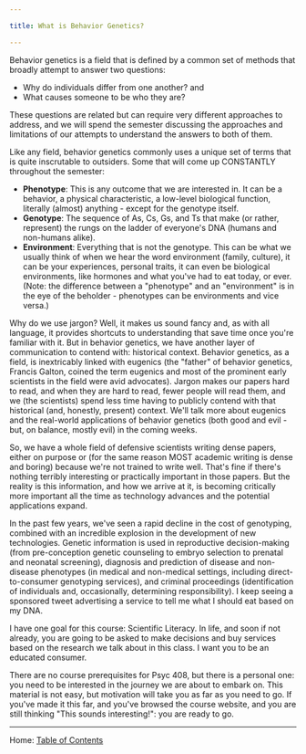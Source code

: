 ```yaml
---

title: What is Behavior Genetics?

---
```


Behavior genetics is a field that is defined by a common set of methods that broadly attempt to answer two questions:

- Why do individuals differ from one another? and
- What causes someone to be who they are?

These questions are related but can require very different approaches to address, and we will spend the semester discussing the approaches and limitations of our attempts to understand the answers to both of them.

Like any field, behavior genetics commonly uses a unique set of terms that is quite inscrutable to outsiders. Some that will come up CONSTANTLY throughout the semester:

- **Phenotype**: This is any outcome that we are interested in. It can be a behavior, a physical characteristic, a low-level biological function, literally (almost) anything - except for the genotype itself.
- **Genotype**: The sequence of As, Cs, Gs, and Ts that make (or rather, represent) the rungs on the ladder of everyone's DNA (humans and non-humans alike).
- **Environment**: Everything that is not the genotype. This can be what we usually think of when we hear the word environment (family, culture), it can be your experiences, personal traits, it can even be biological environments, like hormones and what you've had to eat today, or ever. (Note: the difference between a "phenotype" and an "environment" is in the eye of the beholder - phenotypes can be environments and vice versa.)

Why do we use jargon? Well, it makes us sound fancy and, as with all language, it provides shortcuts to understanding that save time once you're familiar with it. But in behavior genetics, we have another layer of communication to contend with: historical context. Behavior genetics, as a field, is inextricably linked with eugenics (the "father" of behavior genetics, Francis Galton, coined the term eugenics and most of the prominent early scientists in the field were avid advocates). Jargon makes our papers hard to read, and when they are hard to read, fewer people will read them, and we (the scientists) spend less time having to publicly contend with that historical (and, honestly, present) context. We'll talk more about eugenics and the real-world applications of behavior genetics (both good and evil - but, on balance, mostly evil) in the coming weeks.

So, we have a whole field of defensive scientists writing dense papers, either on purpose or (for the same reason MOST academic writing is dense and boring) because we're not trained to write well. That's fine if there's nothing terribly interesting or practically important in those papers. But the reality is this information, and how we arrive at it, is becoming critically more important all the time as technology advances and the potential applications expand.

In the past few years, we've seen a rapid decline in the cost of genotyping, combined with an incredible explosion in the development of new technologies. Genetic information is used in reproductive decision-making (from pre-conception genetic counseling to embryo selection to prenatal and neonatal screening), diagnosis and prediction of disease and non-disease phenotypes (in medical and non-medical settings, including direct-to-consumer genotyping services), and criminal proceedings (identification of individuals and, occasionally, determining responsibility). I keep seeing a sponsored tweet advertising a service to tell me what I should eat based on my DNA.

I have one goal for this course: Scientific Literacy. In life, and soon if not already, you are going to be asked to make decisions and buy services based on the research we talk about in this class. I want you to be an educated consumer.

There are no course prerequisites for Psyc 408, but there is a personal one: you need to be interested in the journey we are about to embark on. This material is not easy, but motivation will take you as far as you need to go. If you've made it this far, and you've browsed the course website, and you are still thinking "This sounds interesting!": you are ready to go.

--------

Home: [Table of Contents](../README.md)
